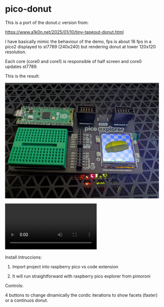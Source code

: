 # pico-donut

This is a port of the donut.c version from:

https://www.a1k0n.net/2025/01/10/tiny-tapeout-donut.html

I have basically mimic the behaviour of the demo, fps is about 16 fps in a pico2 displayed to st7789 (240x240) but rendering donut at lower 120x120 resolution.

Each core (core0 and core1) is responsible of half screen and core0 updates st7789.

This is the result: 

![Pico explorer with st7789 display](resources/pico-explorer.jpeg)

![Video](resources/pico-explorer.mp4)

Install Intruccions:

1. Import project into raspberry pico vs code extension

2. It will run straightforward with raspberry pico explorer from pimoroni

Controls:

4 buttons to change dinamically the cordic iterations to show facets (faster) or a continuos donut.

